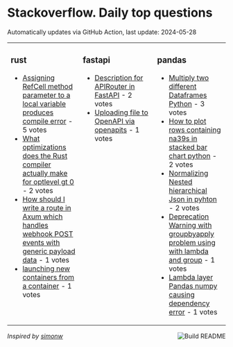 # Stackoverflow. Daily top questions 

Automatically updates via GitHub Action, last update: <!-- date starts -->2024-05-28<!-- date ends -->


<table><tr><td valign="top" width="33%">

### rust
<!-- rust starts -->
* [Assigning RefCell method parameter to a local variable produces compile error](https://stackoverflow.com/questions/78541557/assigning-refcell-method-parameter-to-a-local-variable-produces-compile-error) - 5 votes
* [What optimizations does the Rust compiler actually make for optlevel gt 0](https://stackoverflow.com/questions/78541490/what-optimizations-does-the-rust-compiler-actually-make-for-opt-level-0) - 2 votes
* [How should I write a route in Axum which handles webhook POST events with generic payload data](https://stackoverflow.com/questions/78544881/how-should-i-write-a-route-in-axum-which-handles-webhook-post-events-with-generi) - 1 votes
* [launching new containers from a container](https://stackoverflow.com/questions/78542832/launching-new-containers-from-a-container) - 1 votes
<!-- rust ends -->
</td><td valign="top" width="34%">


### fastapi
<!-- fastapi starts -->
* [Description for APIRouter in FastAPI](https://stackoverflow.com/questions/78543852/description-for-apirouter-in-fastapi) - 2 votes
* [Uploading file to OpenAPI via openapits](https://stackoverflow.com/questions/78537087/uploading-file-to-openapi-via-openapi-ts) - 1 votes
<!-- fastapi ends -->
</td><td valign="top" width="34%">


### pandas
<!-- pandas starts -->
* [Multiply two different Dataframes  Python](https://stackoverflow.com/questions/78540389/multiply-two-different-dataframes-python) - 3 votes
* [How to plot rows containing na39s in stacked bar chart python](https://stackoverflow.com/questions/78537616/how-to-plot-rows-containing-nas-in-stacked-bar-chart-python) - 2 votes
* [Normalizing Nested hierarchical Json in pyhton](https://stackoverflow.com/questions/78538130/normalizing-nested-hierarchical-json-in-pyhton) - 2 votes
* [Deprecation Warning with groupbyapply  problem using with lambda and group](https://stackoverflow.com/questions/78542997/deprecation-warning-with-groupby-apply-problem-using-with-lambda-and-group) - 1 votes
* [Lambda layer Pandas numpy causing dependency error](https://stackoverflow.com/questions/78545208/lambda-layer-pandas-numpy-causing-dependency-error) - 1 votes
<!-- pandas ends -->
</td></tr></table>

<a href="https://github.com/hp0404/hp0404/actions"><img src="https://github.com/hp0404/hp0404/workflows/Build%20README/badge.svg" align="right" alt="Build README"></a> <p>*Inspired by  [simonw](https://github.com/simonw/simonw)*</p>
